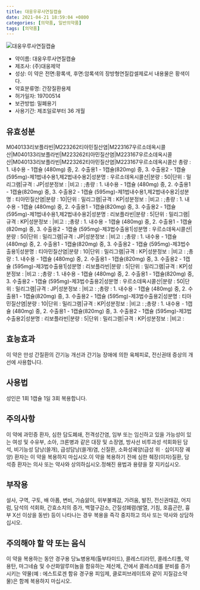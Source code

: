 ```yaml
---
title: 대웅우루사연질캡슐
date: 2021-04-21 18:59:04 +0800
categories: [의약품, 일반의약품]
tags: [의약품]
---
```

![대웅우루사연질캡슐](https://nedrug.mfds.go.kr/pbp/cmn/itemImageDownload/1NOwp2F68-A)

- 약이름: 대웅우루사연질캡슐
- 제조사: (주)대웅제약
- 성상: 이 약은 전면:황록색, 후면:암록색의 장방형연질캅셀제로서 내용물은 황색이다.
- 약효분류명: 간장질환용제
- 허가일자: 19700514
- 보관방법: 밀폐용기
- 사용기간: 제조일로부터 36 개월
## 유효성분
M040133리보플라빈|M223262티아민질산염|M223167우르소데옥시콜산|M040133리보플라빈|M223262티아민질산염|M223167우르소데옥시콜산|M040133리보플라빈|M223262티아민질산염|M223167우르소데옥시콜산
총량 : 1. 내수용 - 1캡슐 (480mg) 중, 2. 수출용1 - 1캡슐(820mg) 중, 3. 수출용2 - 1캡슐 (595mg)-제1법내수용1,제2법내수용2|성분명 : 우르소데옥시콜산|분량 : 50|단위 : 밀리그램|규격 : JP|성분정보 : |비고 : ;총량 : 1. 내수용 - 1캡슐 (480mg) 중, 2. 수출용1 - 1캡슐(820mg) 중, 3. 수출용2 - 1캡슐 (595mg)-제1법내수용1,제2법내수용2|성분명 : 티아민질산염|분량 : 10|단위 : 밀리그램|규격 : KP|성분정보 : |비고 : ;총량 : 1. 내수용 - 1캡슐 (480mg) 중, 2. 수출용1 - 1캡슐(820mg) 중, 3. 수출용2 - 1캡슐 (595mg)-제1법내수용1,제2법내수용2|성분명 : 리보플라빈|분량 : 5|단위 : 밀리그램|규격 : KP|성분정보 : |비고 : ;총량 : 1. 내수용 - 1캡슐 (480mg) 중, 2. 수출용1 - 1캡슐(820mg) 중, 3. 수출용2 - 1캡슐 (595mg)-제3법수출용1|성분명 : 우르소데옥시콜산|분량 : 50|단위 : 밀리그램|규격 : JP|성분정보 : |비고 : ;총량 : 1. 내수용 - 1캡슐 (480mg) 중, 2. 수출용1 - 1캡슐(820mg) 중, 3. 수출용2 - 1캡슐 (595mg)-제3법수출용1|성분명 : 티아민질산염|분량 : 10|단위 : 밀리그램|규격 : KP|성분정보 : |비고 : ;총량 : 1. 내수용 - 1캡슐 (480mg) 중, 2. 수출용1 - 1캡슐(820mg) 중, 3. 수출용2 - 1캡슐 (595mg)-제3법수출용1|성분명 : 리보플라빈|분량 : 5|단위 : 밀리그램|규격 : KP|성분정보 : |비고 : ;총량 : 1. 내수용 - 1캡슐 (480mg) 중, 2. 수출용1 - 1캡슐(820mg) 중, 3. 수출용2 - 1캡슐 (595mg)-제3법수출용2|성분명 : 우르소데옥시콜산|분량 : 50|단위 : 밀리그램|규격 : JP|성분정보 : |비고 : ;총량 : 1. 내수용 - 1캡슐 (480mg) 중, 2. 수출용1 - 1캡슐(820mg) 중, 3. 수출용2 - 1캡슐 (595mg)-제3법수출용2|성분명 : 티아민질산염|분량 : 10|단위 : 밀리그램|규격 : KP|성분정보 : |비고 : ;총량 : 1. 내수용 - 1캡슐 (480mg) 중, 2. 수출용1 - 1캡슐(820mg) 중, 3. 수출용2 - 1캡슐 (595mg)-제3법수출용2|성분명 : 리보플라빈|분량 : 5|단위 : 밀리그램|규격 : KP|성분정보 : |비고 :
## 효능효과
이 약은 만성 간질환의 간기능 개선과 간기능 장애에 의한 육체피로, 전신권태 증상의 개선에 사용합니다.
## 사용법
성인은 1회 1캡슐 1일 3회 복용합니다.
## 주의사항
이 약에 과민증 환자, 심한 담도폐쇄, 전격성간염, 임부 또는 임신하고 있을 가능성이 있는 여성 및 수유부, 소아, 크론병과 같은 대장 및 소장염, 방사선 비투과성 석회화된 담석, 비기능성 담낭(쓸개), 급성담낭(쓸개)염, 신질환, 소화성궤양(급성 위ㆍ십이지장 궤양) 환자는 이 약을 복용하지 마십시오.이 약을 복용하기 전에 심한 췌장(이자)질환, 담석증 환자는 의사 또는 약사와 상의하십시오.정해진 용법과 용량을 잘 지키십시오.
## 부작용
설사, 구역, 구토, 배 아픔, 변비, 가슴앓이, 위부불쾌감, 가려움, 발진, 전신권태감, 어지럼, 담석의 석회화, 간효소치의 증가, 백혈구감소, 간질성폐렴(발열, 기침, 호흡곤란, 흉부 X선 이상을 동반) 등이 나타나는 경우 복용을 즉각 중지하고 의사 또는 약사와 상담하십시오.
## 주의해야 할 약 또는 음식
이 약을 복용하는 동안 경구용 당뇨병용제(톨부타미드), 콜레스티라민, 콜레스티폴, 약용탄, 마그네슘 및 수산화알루미늄을 함유하는 제산제, 간에서 콜레스테롤 분비를 증가시키는 약물(예 : 에스트로겐 함유 경구용 피임제, 클로피브레이트와 같이 지질감소약물)은 함께 복용하지 마십시오.
